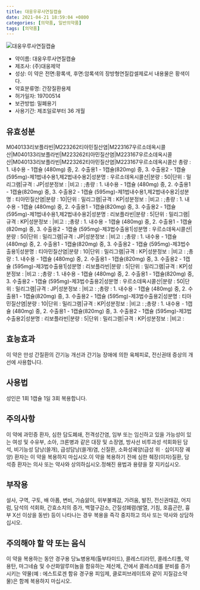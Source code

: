 ```yaml
---
title: 대웅우루사연질캡슐
date: 2021-04-21 18:59:04 +0800
categories: [의약품, 일반의약품]
tags: [의약품]
---
```

![대웅우루사연질캡슐](https://nedrug.mfds.go.kr/pbp/cmn/itemImageDownload/1NOwp2F68-A)

- 약이름: 대웅우루사연질캡슐
- 제조사: (주)대웅제약
- 성상: 이 약은 전면:황록색, 후면:암록색의 장방형연질캅셀제로서 내용물은 황색이다.
- 약효분류명: 간장질환용제
- 허가일자: 19700514
- 보관방법: 밀폐용기
- 사용기간: 제조일로부터 36 개월
## 유효성분
M040133리보플라빈|M223262티아민질산염|M223167우르소데옥시콜산|M040133리보플라빈|M223262티아민질산염|M223167우르소데옥시콜산|M040133리보플라빈|M223262티아민질산염|M223167우르소데옥시콜산
총량 : 1. 내수용 - 1캡슐 (480mg) 중, 2. 수출용1 - 1캡슐(820mg) 중, 3. 수출용2 - 1캡슐 (595mg)-제1법내수용1,제2법내수용2|성분명 : 우르소데옥시콜산|분량 : 50|단위 : 밀리그램|규격 : JP|성분정보 : |비고 : ;총량 : 1. 내수용 - 1캡슐 (480mg) 중, 2. 수출용1 - 1캡슐(820mg) 중, 3. 수출용2 - 1캡슐 (595mg)-제1법내수용1,제2법내수용2|성분명 : 티아민질산염|분량 : 10|단위 : 밀리그램|규격 : KP|성분정보 : |비고 : ;총량 : 1. 내수용 - 1캡슐 (480mg) 중, 2. 수출용1 - 1캡슐(820mg) 중, 3. 수출용2 - 1캡슐 (595mg)-제1법내수용1,제2법내수용2|성분명 : 리보플라빈|분량 : 5|단위 : 밀리그램|규격 : KP|성분정보 : |비고 : ;총량 : 1. 내수용 - 1캡슐 (480mg) 중, 2. 수출용1 - 1캡슐(820mg) 중, 3. 수출용2 - 1캡슐 (595mg)-제3법수출용1|성분명 : 우르소데옥시콜산|분량 : 50|단위 : 밀리그램|규격 : JP|성분정보 : |비고 : ;총량 : 1. 내수용 - 1캡슐 (480mg) 중, 2. 수출용1 - 1캡슐(820mg) 중, 3. 수출용2 - 1캡슐 (595mg)-제3법수출용1|성분명 : 티아민질산염|분량 : 10|단위 : 밀리그램|규격 : KP|성분정보 : |비고 : ;총량 : 1. 내수용 - 1캡슐 (480mg) 중, 2. 수출용1 - 1캡슐(820mg) 중, 3. 수출용2 - 1캡슐 (595mg)-제3법수출용1|성분명 : 리보플라빈|분량 : 5|단위 : 밀리그램|규격 : KP|성분정보 : |비고 : ;총량 : 1. 내수용 - 1캡슐 (480mg) 중, 2. 수출용1 - 1캡슐(820mg) 중, 3. 수출용2 - 1캡슐 (595mg)-제3법수출용2|성분명 : 우르소데옥시콜산|분량 : 50|단위 : 밀리그램|규격 : JP|성분정보 : |비고 : ;총량 : 1. 내수용 - 1캡슐 (480mg) 중, 2. 수출용1 - 1캡슐(820mg) 중, 3. 수출용2 - 1캡슐 (595mg)-제3법수출용2|성분명 : 티아민질산염|분량 : 10|단위 : 밀리그램|규격 : KP|성분정보 : |비고 : ;총량 : 1. 내수용 - 1캡슐 (480mg) 중, 2. 수출용1 - 1캡슐(820mg) 중, 3. 수출용2 - 1캡슐 (595mg)-제3법수출용2|성분명 : 리보플라빈|분량 : 5|단위 : 밀리그램|규격 : KP|성분정보 : |비고 :
## 효능효과
이 약은 만성 간질환의 간기능 개선과 간기능 장애에 의한 육체피로, 전신권태 증상의 개선에 사용합니다.
## 사용법
성인은 1회 1캡슐 1일 3회 복용합니다.
## 주의사항
이 약에 과민증 환자, 심한 담도폐쇄, 전격성간염, 임부 또는 임신하고 있을 가능성이 있는 여성 및 수유부, 소아, 크론병과 같은 대장 및 소장염, 방사선 비투과성 석회화된 담석, 비기능성 담낭(쓸개), 급성담낭(쓸개)염, 신질환, 소화성궤양(급성 위ㆍ십이지장 궤양) 환자는 이 약을 복용하지 마십시오.이 약을 복용하기 전에 심한 췌장(이자)질환, 담석증 환자는 의사 또는 약사와 상의하십시오.정해진 용법과 용량을 잘 지키십시오.
## 부작용
설사, 구역, 구토, 배 아픔, 변비, 가슴앓이, 위부불쾌감, 가려움, 발진, 전신권태감, 어지럼, 담석의 석회화, 간효소치의 증가, 백혈구감소, 간질성폐렴(발열, 기침, 호흡곤란, 흉부 X선 이상을 동반) 등이 나타나는 경우 복용을 즉각 중지하고 의사 또는 약사와 상담하십시오.
## 주의해야 할 약 또는 음식
이 약을 복용하는 동안 경구용 당뇨병용제(톨부타미드), 콜레스티라민, 콜레스티폴, 약용탄, 마그네슘 및 수산화알루미늄을 함유하는 제산제, 간에서 콜레스테롤 분비를 증가시키는 약물(예 : 에스트로겐 함유 경구용 피임제, 클로피브레이트와 같이 지질감소약물)은 함께 복용하지 마십시오.
